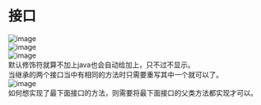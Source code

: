 # 接口
![image](https://github.com/DamaKiller/LargeleafHydrangea/assets/96570699/3457ce74-d0a7-43a4-a4bb-1835c0af2b9e)  
![image](https://github.com/DamaKiller/LargeleafHydrangea/assets/96570699/540f3baa-9a0b-469e-a5d4-c8275f5b6def)  
![image](https://github.com/DamaKiller/LargeleafHydrangea/assets/96570699/e3a9855c-84a5-4027-8a61-3ac6251a4367)  
默认修饰符就算不加上java也会自动给加上，只不过不显示。  
当继承的两个接口当中有相同的方法时只需要重写其中一个就可以了。  
![image](https://github.com/DamaKiller/LargeleafHydrangea/assets/96570699/9416c2f7-6ede-46d4-9522-a2f42a13de6b)  
如何想实现了最下面接口的方法，则需要将最下面接口的父类方法都实现才可以。   









